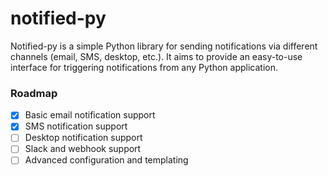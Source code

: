 # notified-py

Notified-py is a simple Python library for sending notifications via different channels (email, SMS, desktop, etc.).
It aims to provide an easy-to-use interface for triggering notifications from any Python application.

### Roadmap

- [x] Basic email notification support
- [x] SMS notification support
- [ ] Desktop notification support
- [ ] Slack and webhook support
- [ ] Advanced configuration and templating
